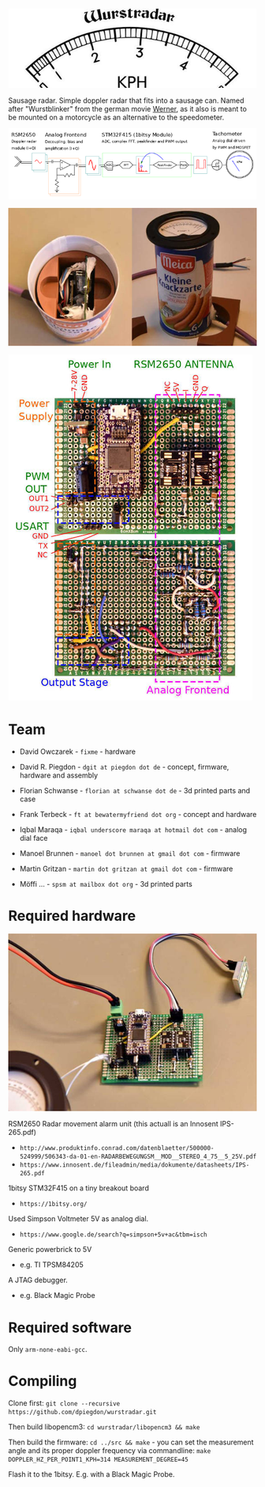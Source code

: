 
![Wurstradar](https://github.com/dpiegdon/wurstradar/blob/master/pictures/logo.jpg?raw=true)

Sausage radar. Simple doppler radar that fits into a sausage can.
Named after "Wurstblinker" from the german movie [Werner](https://www.youtube.com/watch?v=n31j2_dkaCo),
as it also is meant to be mounted on a motorcycle as an alternative to the speedometer.

![DataFlow](https://github.com/dpiegdon/wurstradar/blob/master/pictures/dataflow.png?raw=true)

![Prototype](https://github.com/dpiegdon/wurstradar/blob/master/pictures/photos/prototype.jpg?raw=true)

![PCB](https://github.com/dpiegdon/wurstradar/blob/master/pictures/photos/pcb.jpg?raw=true)


Team
====

 * David Owczarek - `fixme` - hardware

 * David R. Piegdon - `dgit at piegdon dot de` - concept, firmware, hardware and assembly

 * Florian Schwanse - `florian at schwanse dot de` - 3d printed parts and case

 * Frank Terbeck - `ft at bewatermyfriend dot org` - concept and hardware

 * Iqbal Maraqa - `iqbal underscore maraqa at hotmail dot com` - analog dial face

 * Manoel Brunnen - `manoel dot brunnen at gmail dot com` - firmware

 * Martin Gritzan - `martin dot gritzan at gmail dot com` - firmware

 * Möffi ... - `spsm at mailbox dot org` - 3d printed parts

Required hardware
=================

![TestSetup](https://github.com/dpiegdon/wurstradar/blob/master/pictures/photos/testsetup.jpg?raw=true)

RSM2650 Radar movement alarm unit (this actuall is an Innosent IPS-265.pdf)

 * `http://www.produktinfo.conrad.com/datenblaetter/500000-524999/506343-da-01-en-RADARBEWEGUNGSM__MOD__STEREO_4_75__5_25V.pdf`
 * `https://www.innosent.de/fileadmin/media/dokumente/datasheets/IPS-265.pdf`

1bitsy STM32F415 on a tiny breakout board

 * `https://1bitsy.org/`

Used Simpson Voltmeter 5V as analog dial.

 * `https://www.google.de/search?q=simpson+5v+ac&tbm=isch`

Generic powerbrick to 5V

 * e.g. TI TPSM84205

A JTAG debugger.

 * e.g. Black Magic Probe


Required software
=================

Only `arm-none-eabi-gcc`.


Compiling
=========

Clone first: `git clone --recursive https://github.com/dpiegdon/wurstradar.git`

Then build libopencm3: `cd wurstradar/libopencm3 && make`

Then build the firmware: `cd ../src && make` - 
you can set the measurement angle and its proper doppler frequency via
commandline: `make DOPPLER_HZ_PER_POINT1_KPH=314 MEASUREMENT_DEGREE=45`

Flash it to the 1bitsy. E.g. with a Black Magic Probe.


